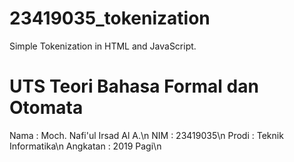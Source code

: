 # 23419035_tokenization
Simple Tokenization in HTML and JavaScript.

# UTS Teori Bahasa Formal dan Otomata

Nama      : Moch. Nafi'ul Irsad Al A.\n
NIM       : 23419035\n
Prodi     : Teknik Informatika\n
Angkatan  : 2019 Pagi\n
